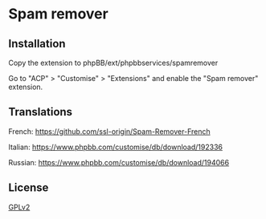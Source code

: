 # Spam remover

## Installation

Copy the extension to phpBB/ext/phpbbservices/spamremover

Go to "ACP" > "Customise" > "Extensions" and enable the "Spam remover" extension.

## Translations

French: https://github.com/ssl-origin/Spam-Remover-French

Italian: https://www.phpbb.com/customise/db/download/192336

Russian: https://www.phpbb.com/customise/db/download/194066

## License

[GPLv2](license.txt)
